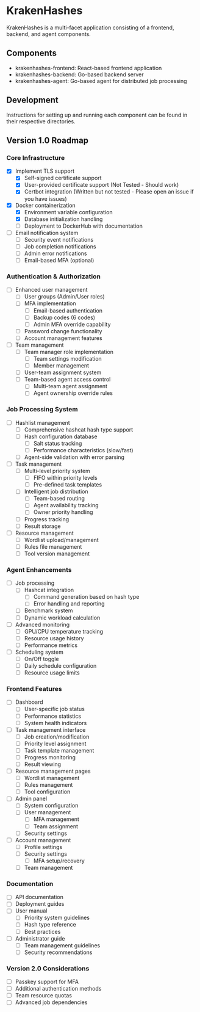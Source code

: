 # KrakenHashes

KrakenHashes is a multi-facet application consisting of a frontend, backend, and agent components.

## Components

- krakenhashes-frontend: React-based frontend application
- krakenhashes-backend: Go-based backend server
- krakenhashes-agent: Go-based agent for distributed job processing

## Development

Instructions for setting up and running each component can be found in their respective directories.

## Version 1.0 Roadmap

### Core Infrastructure
- [x] Implement TLS support
  - [x] Self-signed certificate support
  - [x] User-provided certificate support (Not Tested - Should work)
  - [x] Certbot integration (Written but not tested - Please open an issue if you have issues)
- [x] Docker containerization
  - [x] Environment variable configuration
  - [x] Database initialization handling
  - [ ] Deployment to DockerHub with documentation
- [ ] Email notification system
  - [ ] Security event notifications
  - [ ] Job completion notifications
  - [ ] Admin error notifications
  - [ ] Email-based MFA (optional)

### Authentication & Authorization
- [ ] Enhanced user management
  - [ ] User groups (Admin/User roles)
  - [ ] MFA implementation
    - [ ] Email-based authentication
    - [ ] Backup codes (6 codes)
    - [ ] Admin MFA override capability
  - [ ] Password change functionality
  - [ ] Account management features
- [ ] Team management
  - [ ] Team manager role implementation
    - [ ] Team settings modification
    - [ ] Member management
  - [ ] User-team assignment system
  - [ ] Team-based agent access control
    - [ ] Multi-team agent assignment
    - [ ] Agent ownership override rules

### Job Processing System
- [ ] Hashlist management
  - [ ] Comprehensive hashcat hash type support
  - [ ] Hash configuration database
    - [ ] Salt status tracking
    - [ ] Performance characteristics (slow/fast)
  - [ ] Agent-side validation with error parsing
- [ ] Task management
  - [ ] Multi-level priority system
    - [ ] FIFO within priority levels
    - [ ] Pre-defined task templates
  - [ ] Intelligent job distribution
    - [ ] Team-based routing
    - [ ] Agent availability tracking
    - [ ] Owner priority handling
  - [ ] Progress tracking
  - [ ] Result storage
- [ ] Resource management
  - [ ] Wordlist upload/management
  - [ ] Rules file management
  - [ ] Tool version management

### Agent Enhancements
- [ ] Job processing
  - [ ] Hashcat integration
    - [ ] Command generation based on hash type
    - [ ] Error handling and reporting
  - [ ] Benchmark system
  - [ ] Dynamic workload calculation
- [ ] Advanced monitoring
  - [ ] GPU/CPU temperature tracking
  - [ ] Resource usage history
  - [ ] Performance metrics
- [ ] Scheduling system
  - [ ] On/Off toggle
  - [ ] Daily schedule configuration
  - [ ] Resource usage limits

### Frontend Features
- [ ] Dashboard
  - [ ] User-specific job status
  - [ ] Performance statistics
  - [ ] System health indicators
- [ ] Task management interface
  - [ ] Job creation/modification
  - [ ] Priority level assignment
  - [ ] Task template management
  - [ ] Progress monitoring
  - [ ] Result viewing
- [ ] Resource management pages
  - [ ] Wordlist management
  - [ ] Rules management
  - [ ] Tool configuration
- [ ] Admin panel
  - [ ] System configuration
  - [ ] User management
    - [ ] MFA management
    - [ ] Team assignment
  - [ ] Security settings
- [ ] Account management
  - [ ] Profile settings
  - [ ] Security settings
    - [ ] MFA setup/recovery
  - [ ] Team management

### Documentation
- [ ] API documentation
- [ ] Deployment guides
- [ ] User manual
  - [ ] Priority system guidelines
  - [ ] Hash type reference
  - [ ] Best practices
- [ ] Administrator guide
  - [ ] Team management guidelines
  - [ ] Security recommendations

### Version 2.0 Considerations
- [ ] Passkey support for MFA
- [ ] Additional authentication methods
- [ ] Team resource quotas
- [ ] Advanced job dependencies
